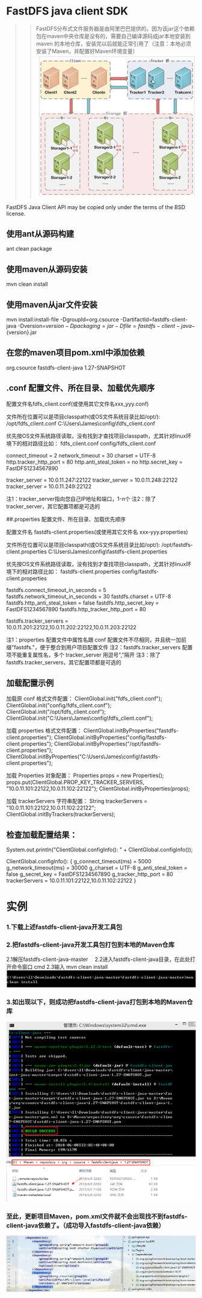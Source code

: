 # FastDFS java client SDK
>> FastDFS分布式文件服务器是由阿里巴巴提供的。因为该jar这个依赖包在maven中央仓库是没有的，需要自己编译源码成jar本地安装到maven 的本地仓库，安装完以后就能正常引用了（注意：本地必须安装了Maven，并配置好Maven环境变量）
 ![image](https://github.com/zzm1223/fastdfs-client-java-master/blob/picture/%E6%88%AA%E5%9B%BE1.png)

FastDFS Java Client API may be copied only under the terms of the BSD license.
## 使用ant从源码构建

ant clean package

## 使用maven从源码安装

mvn clean install

## 使用maven从jar文件安装

mvn install:install-file -DgroupId=org.csource -DartifactId=fastdfs-client-java -Dversion=${version} -Dpackaging=jar -Dfile=fastdfs-client-java-${version}.jar

## 在您的maven项目pom.xml中添加依赖

<dependency>
    <groupId>org.csource</groupId>
    <artifactId>fastdfs-client-java</artifactId>
    <version>1.27-SNAPSHOT</version>
</dependency>

## .conf 配置文件、所在目录、加载优先顺序

配置文件名fdfs_client.conf(或使用其它文件名xxx_yyy.conf)

文件所在位置可以是项目classpath(或OS文件系统目录比如/opt/):
/opt/fdfs_client.conf
C:\Users\James\config\fdfs_client.conf

优先按OS文件系统路径读取，没有找到才查找项目classpath，尤其针对linux环境下的相对路径比如：
fdfs_client.conf
config/fdfs_client.conf 

connect_timeout = 2
network_timeout = 30
charset = UTF-8
http.tracker_http_port = 80
http.anti_steal_token = no
http.secret_key = FastDFS1234567890

tracker_server = 10.0.11.247:22122
tracker_server = 10.0.11.248:22122
tracker_server = 10.0.11.249:22122

注1：tracker_server指向您自己IP地址和端口，1-n个
注2：除了tracker_server，其它配置项都是可选的

##.properties 配置文件、所在目录、加载优先顺序

配置文件名 fastdfs-client.properties(或使用其它文件名 xxx-yyy.properties)

文件所在位置可以是项目classpath(或OS文件系统目录比如/opt/):
/opt/fastdfs-client.properties
C:\Users\James\config\fastdfs-client.properties

优先按OS文件系统路径读取，没有找到才查找项目classpath，尤其针对linux环境下的相对路径比如：
fastdfs-client.properties
config/fastdfs-client.properties

fastdfs.connect_timeout_in_seconds = 5
fastdfs.network_timeout_in_seconds = 30
fastdfs.charset = UTF-8
fastdfs.http_anti_steal_token = false
fastdfs.http_secret_key = FastDFS1234567890
fastdfs.http_tracker_http_port = 80

fastdfs.tracker_servers = 10.0.11.201:22122,10.0.11.202:22122,10.0.11.203:22122

注1：properties 配置文件中属性名跟 conf 配置文件不尽相同，并且统一加前缀"fastdfs."，便于整合到用户项目配置文件
注2：fastdfs.tracker_servers 配置项不能重复属性名，多个 tracker_server 用逗号","隔开
注3：除了fastdfs.tracker_servers，其它配置项都是可选的

## 加载配置示例

加载原 conf 格式文件配置：
ClientGlobal.init("fdfs_client.conf");
ClientGlobal.init("config/fdfs_client.conf");
ClientGlobal.init("/opt/fdfs_client.conf");
ClientGlobal.init("C:\\Users\\James\\config\\fdfs_client.conf");

加载 properties 格式文件配置：
ClientGlobal.initByProperties("fastdfs-client.properties");
ClientGlobal.initByProperties("config/fastdfs-client.properties");
ClientGlobal.initByProperties("/opt/fastdfs-client.properties");
ClientGlobal.initByProperties("C:\\Users\\James\\config\\fastdfs-client.properties");

加载 Properties 对象配置：
Properties props = new Properties();
props.put(ClientGlobal.PROP_KEY_TRACKER_SERVERS, "10.0.11.101:22122,10.0.11.102:22122");
ClientGlobal.initByProperties(props);

加载 trackerServers 字符串配置：
String trackerServers = "10.0.11.101:22122,10.0.11.102:22122";
ClientGlobal.initByTrackers(trackerServers);

## 检查加载配置结果：

System.out.println("ClientGlobal.configInfo(): " + ClientGlobal.configInfo());

ClientGlobal.configInfo(): {
  g_connect_timeout(ms) = 5000
  g_network_timeout(ms) = 30000
  g_charset = UTF-8
  g_anti_steal_token = false
  g_secret_key = FastDFS1234567890
  g_tracker_http_port = 80
  trackerServers = 10.0.11.101:22122,10.0.11.102:22122
}

# 实例
### 1.下载上述fastdfs-client-java开发工具包

### 2.把fastdfs-client-java开发工具包打包到本地的Maven仓库
   2.1解压fastdfs-client-java-master
 　2.2进入fastdfs-client-java目录，在此处打开命令窗口 cmd 
   2.3输入 mvn clean install
   ![image](https://github.com/zzm1223/fastdfs-client-java-master/blob/picture/%E6%88%AA%E5%9B%BE2.png)
   
### 3.如出现以下，则成功把fastdfs-client-java打包到本地的Maven仓库
   ![image](https://github.com/zzm1223/fastdfs-client-java-master/blob/picture/%E6%88%AA%E5%9B%BE3.png)
   ![image](https://github.com/zzm1223/fastdfs-client-java-master/blob/picture/%E6%88%AA%E5%9B%BE4.png)
### 至此，更新项目Maven，pom.xml文件就不会出现找不到fastdfs-client-java依赖了。（成功导入fastdfs-client-java依赖）
   ![image](https://github.com/zzm1223/fastdfs-client-java-master/blob/picture/%E6%88%AA%E5%9B%BE5.png)
